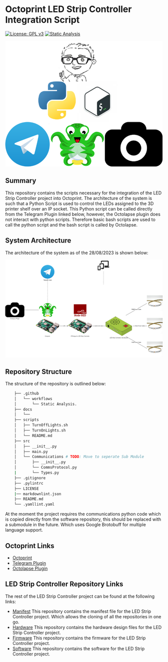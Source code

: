 # Octoprint LED Strip Controller Integration Script
<!-- markdown-link-check-disable -->
[![License: GPL v3](https://img.shields.io/badge/License-GPLv3-blue.svg)](https://www.gnu.org/licenses/gpl-3.0) [![Static Analysis](https://github.com/ScottGibb/LED-Strip-Controller-Octoprint/actions/workflows/Static%20Analysis.yaml/badge.svg)](https://github.com/ScottGibb/LED-Strip-Controller-Octoprint/actions/workflows/Static%20Analysis.yaml)
<!-- markdown-link-check-enable -->
![Languages and Tools](docs/Languages_and_Tools.png)

## Summary

This repository contains the scripts necessary for the integration of the LED Strip Controller project into Octoprint. The architecture of the system is such that a Python Script is used to control the LEDs assigned to the 3D printer shelf over an IP socket. This Python script can be called directly
from the Telegram Plugin linked below, however, the Octolapse plugin does not interact with python scripts. Therefore basic bash scripts are used to call the python script and the bash script is called by Octolapse.

## System Architecture

The architecture of the system as of the 28/08/2023 is shown below:

![System Architecture](docs/System_Architecture.png)

## Repository Structure

The structure of the repository is outlined below:

```bash
    ├── .github
    │   └── workflows
    │       └── Static Analysis.
    ├── docs
    │   └── 
    ├── scripts
    │   ├── TurnOffLights.sh
    │   ├── TurnOnLights.sh
    │   └── README.md
    ├── src
    │   ├── __init__.py
    │   ├── main.py
    │   └── Communications # TODO: Move to seperate Sub Module
    │       ├── __init__.py
    │       └── CommsProtocol.py
    |       └── Types.py
    ├── .gitignore
    ├── .pylintrc
    ├── LICENSE
    |── markdownlint.json
    ├── README.md
    └── .yamllint.yaml
```

At the moment the project requires the communications python code which is copied directly from the software repository, this should be replaced with a submodule in the future. Which uses Google Brotobuff for multiple language support.

## Octoprint Links

- [Octoprint](https://octoprint.org/)
- [Telegram Plugin](https://plugins.octoprint.org/plugins/telegram/)
- [Octolapse Plugin](https://plugins.octoprint.org/plugins/octolapse/)

## LED Strip Controller Repository Links

The rest of the LED Strip Controller project can be found at the following links:

- [Manifest](https://github.com/ScottGibb/LED-Strip-Controller-Manifest) This repository contains the manifest file for the LED Strip Controller project. Which allows the cloning of all the repositories in one go.
- [Hardware](https://github.com/ScottGibb/LED-Strip-Controller-Hardware) This repository contains the hardware design files for the LED Strip Controller project.
- [Firmware](https://github.com/ScottGibb/LED-Strip-Controller-Firmware) This repository contains the firmware for the LED Strip Controller project.
- [Software](https://github.com/ScottGibb/LED-Strip-Controller-Software) This repository contains the software for the LED Strip Controller project.
